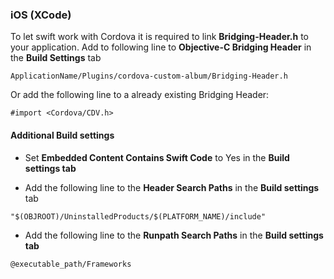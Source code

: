 ### iOS (XCode)
To let swift work with Cordova it is required to link **Bridging-Header.h** to your application. 
Add to following line to **Objective-C Bridging Header** in the **Build Settings** tab
```
ApplicationName/Plugins/cordova-custom-album/Bridging-Header.h
```
Or add the following line to a already existing Bridging Header:

```
#import <Cordova/CDV.h>
```

#### Additional Build settings
* Set **Embedded Content Contains Swift Code** to Yes in the **Build settings tab**



* Add the following line to the **Header Search Paths** in the **Build settings** tab
```
"$(OBJROOT)/UninstalledProducts/$(PLATFORM_NAME)/include"
```


* Add the following line to the **Runpath Search Paths** in the **Build settings tab**
```
@executable_path/Frameworks
```